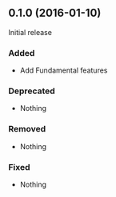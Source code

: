 ## 0.1.0 (2016-01-10)

Initial release

### Added

- Add Fundamental features

### Deprecated

- Nothing

### Removed

- Nothing

### Fixed

- Nothing
